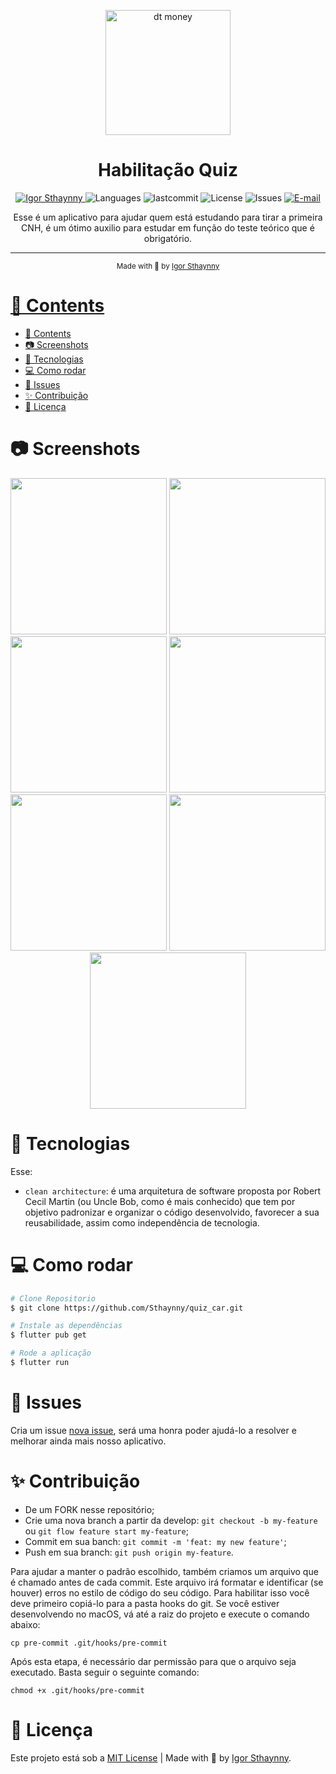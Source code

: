 <p align="center">
   <img src="https://user-images.githubusercontent.com/46109133/149638236-08219c77-c837-4883-b428-8bd5c864e850.png" alt="dt money" width="200"/>
</p>

<h1 align="center">Habilitação Quiz</h1>

<p align="center">
   <a href="https://www.linkedin.com/in/igor-sthaynny/">
      <img alt="Igor Sthaynny" src="https://img.shields.io/badge/-Sthaynny-5965e0?style=flat&logo=Linkedin&logoColor=white"/>
   </a>
  <img alt="Languages" src="https://img.shields.io/github/languages/count/Sthaynny/quiz_car?color=%235963C5" />
  <img alt="lastcommit" src="https://img.shields.io/github/last-commit/Sthaynny/quiz_car?color=%235761C3" />
  <img alt="License" src="https://img.shields.io/github/license/Sthaynny/quiz_car?color=%235E69D7" />
  <img alt="Issues" src="https://img.shields.io/github/issues/Sthaynny/quiz_car?color=%235965E0">
  <a href="mailto:igorsthaynny@gmail.com">
   <img alt="E-mail" src="https://img.shields.io/badge/-igorsthaynny%40gmail.com-%23525DCB" />
  </a>
</p>

<p align="center">Esse é um aplicativo para ajudar quem está estudando para tirar a primeira CNH, é um ótimo auxilio para estudar em função do teste teórico que é obrigatório.</p>

<hr />

<div align="center">
  <sub> Made with 💖 by
    <a href="https://github.com/Sthaynny">Igor Sthaynny
  </sub>
</div>

# 📌 Contents

- [📌 Contents](#-contents)
- [:camera: Screenshots](#camera-screenshots)
- [:rocket: Tecnologias](#rocket-tecnologias)
- [:computer: Como rodar](#computer-como-rodar)
- [:bug: Issues](#bug-issues)
- [:sparkles: Contribuição](#sparkles-contribuição)
- [:page_facing_up: Licença](#page_facing_up-licença)

# :camera: Screenshots
<div align="center">
   <img src="https://user-images.githubusercontent.com/46109133/154711199-12d0be69-3d03-4f1b-a893-f88ae3f90a2d.png" width="250"/>
   <img src="https://user-images.githubusercontent.com/46109133/154710459-f4edee9c-5c34-4d11-9312-0c868f654059.png" width="250"/>
   <img src="https://user-images.githubusercontent.com/46109133/154710679-15530155-63d0-47ed-a14e-d5e2cb965d84.png" width="250"/>
   <img src="https://user-images.githubusercontent.com/46109133/154710728-ce511ad0-f8c9-40bb-b852-d3f1a226b65f.png" width="250"/>
   <img src="https://user-images.githubusercontent.com/46109133/154710752-2e6cb618-c6a4-4523-8257-432333403c70.png" width="250"/>
   <img src="https://user-images.githubusercontent.com/46109133/154710772-5bd6fe83-a2d1-441d-9a5c-e2cdeaf36748.png" width="250"/>
   <img src="https://user-images.githubusercontent.com/46109133/154710791-b3244659-5e8c-4957-bbdf-dda3c5f63322.png" width="250"/>

</div>
  


# :rocket: Tecnologias
Esse:

- `clean architecture`: é uma arquitetura de software proposta por Robert Cecil Martin (ou Uncle Bob, como é mais conhecido) que tem por objetivo padronizar e organizar o código desenvolvido, favorecer a sua reusabilidade, assim como independência de tecnologia.

# :computer: Como rodar

```bash
# Clone Repositorio
$ git clone https://github.com/Sthaynny/quiz_car.git

# Instale as dependências
$ flutter pub get

# Rode a aplicação
$ flutter run
```

# :bug: Issues

Cria um issue <a href="https://github.com/Sthaynny/quiz_car/issues">nova issue</a>, será uma honra poder ajudá-lo a resolver e melhorar ainda mais nosso aplicativo.

# :sparkles: Contribuição

- De um FORK nesse repositório;
- Crie uma nova branch a partir da develop: `git checkout -b my-feature` ou `git flow feature start my-feature`;
- Commit em sua banch: `git commit -m 'feat: my new feature'`;
- Push em sua branch: `git push origin my-feature`.
  
Para ajudar a manter o padrão escolhido, também criamos um arquivo que é chamado antes de cada commit. Este arquivo irá formatar e identificar (se houver) erros no estilo de código do seu código. Para habilitar isso você deve primeiro copiá-lo para a pasta hooks do git. Se você estiver desenvolvendo no macOS, vá até a raiz do projeto e execute o comando abaixo:

```
cp pre-commit .git/hooks/pre-commit
```

Após esta etapa, é necessário dar permissão para que o arquivo seja executado. Basta seguir o seguinte comando:

```
chmod +x .git/hooks/pre-commit
```


# :page_facing_up: Licença

Este projeto está sob a [MIT License](./LICENSE) |
Made with 💖 by [Igor Sthaynny](https://www.linkedin.com/in/igor-sthaynny/).
